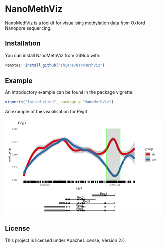 # NanoMethViz

<!-- badges: start -->
<!-- badges: end -->

NanoMethViz is a toolkit for visualising methylation data from Oxford Nanopore sequencing.

## Installation

You can install NanoMethViz from GitHub with:

``` r
remotes::install_github("shians/NanoMethViz")
```

## Example

An introductory example can be found in the package vignette:

``` r
vignette("Introduction", package = "NanoMethViz")
```

An example of the visualisation for Peg3

![](img/peg3_spaghetti.png)

## License

This project is licensed under Apache License, Version 2.0.
